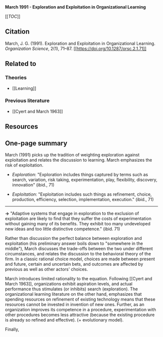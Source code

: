 **March 1991 - Exploration and Exploitation in Organizational Learning**

[[_TOC_]]

## Citation
March, J. G. (1991). Exploration and Exploitation in Organizational Learning. *Organization Science*, 2(1), 71–87. [[https://doi.org/10.1287/orsc.2.1.71]]

## Related to

### Theories
* [[Learning]]

### Previous literature
* [[Cyert and March 1963]]

## Resources

## One-page summary
March (1991) picks up the tradition of weighting exploration against exploitation and relates the discussion to learning. March emphasizes the risk of exploitation.

* *Exploration*: "Exploration includes things captured by terms such as search, variation, risk taking, experimentation, play, flexibility, discovery, innovation" (ibid., 71)

* *Exploitation*: "Exploitation includes such things as refinement, choice, production, efficiency, selection, implementation, execution." (ibid., 71)

-----

**->** "Adaptive systems that engage in exploration to the exclusion of exploitation are likely to find that they suffer the costs of experimentation without gaining many of its benefits. They exhibit too many undeveloped new ideas and too little distinctive competence." (ibid. 71)

Rather than discussion the perfect balance between exploration and exploitation (his preliminary answer boils down to "somewhere in the middle"), March discusses the trade-offs between the two under different circumstances, and relates the discussion to the behavioral theory of the firm. In a classic rational choice model, choices are made between present and future, certain and uncertain bets, and outcomes are affected by previous as well as other actors' choices.

March introduces limited rationality to the equation. Following [[Cyert and March 1963]], organizations exhibit aspiration levels, and actual performance thus stimulates (or inhibits) search (exploration). The organizational learning literature on the other hand, emphasizes that spending resources on refinement of existing technology means that these resources cannot be invested in invention of new ones. Further, as an organization improves its competence in a procedure, experimentation with other procedures becomes less attractive (because the existing procedure is already so refined and effective). (+ evolutionary model).

Finally, 